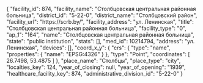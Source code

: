 {
    "facility_id": 874,
    "facility_name": "Столбцовская центральная районная больница",
    "district_id": "5-22-0",
    "district_name": "Столбцовский район",
    "facility_url": "https:\/\/scrb.by\/",
    "facility_address": "ул. Ленинская",
    "title": "Столбцовская центральная районная больница",
    "facility_type": "0",
    "ap_1": "164",
    "name": "Столбцовская центральная районная больница",
    "state": "public institution",
    "stats": [],
    "med_id": 10214794,
    "address": "ул. Ленинская",
    "devices": [],
    "coord_x_y": {
        "crs": {
            "type": "name",
            "properties": {
                "name": "EPSG:4326"
            }
        },
        "type": "Point",
        "coordinates": [
            26.7498,
            53.4875
        ]
    },
    "place_name": "Столбцы",
    "place_type": "city",
    "localties_key": 124,
    "year_of_closing": null,
    "year_of_opening": "1939",
    "healthcare_facility_key": 874,
    "administrative_division_id": "5-22-0"
}